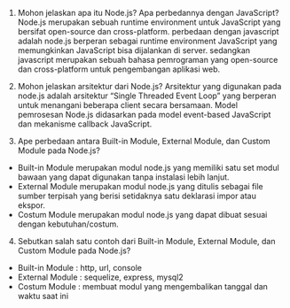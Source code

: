 1. Mohon jelaskan apa itu Node.js? Apa perbedannya dengan JavaScript?
   Node.js merupakan sebuah runtime environment untuk JavaScript yang bersifat open-source dan cross-platform. perbedaan dengan javascript adalah node.js berperan sebagai runtime environment JavaScript yang memungkinkan JavaScript bisa dijalankan di server. sedangkan javascript merupakan sebuah bahasa pemrograman yang open-source dan cross-platform untuk pengembangan aplikasi web.

2. Mohon jelaskan arsitektur dari Node.js?
   Arsitektur yang digunakan pada node.js adalah arsitektur “Single Threaded Event Loop” yang berperan untuk menangani beberapa client secara bersamaan. Model pemrosesan Node.js didasarkan pada model event-based JavaScript dan mekanisme callback JavaScript.

3. Ape perbedaan antara Built-in Module, External Module, dan Custom Module pada Node.js?

- Built-in Module merupakan modul node.js yang memiliki satu set modul bawaan yang dapat digunakan tanpa instalasi lebih lanjut.
- External Module merupakan modul node.js yang ditulis sebagai file sumber terpisah yang berisi setidaknya satu deklarasi impor atau ekspor.
- Costum Module merupakan modul node.js yang dapat dibuat sesuai dengan kebutuhan/costum.

4. Sebutkan salah satu contoh dari Built-in Module, External Module, dan Custom Module pada Node.js?

- Built-in Module : http, url, console
- External Module : sequelize, express, mysql2
- Costum Module : membuat modul yang mengembalikan tanggal dan waktu saat ini
